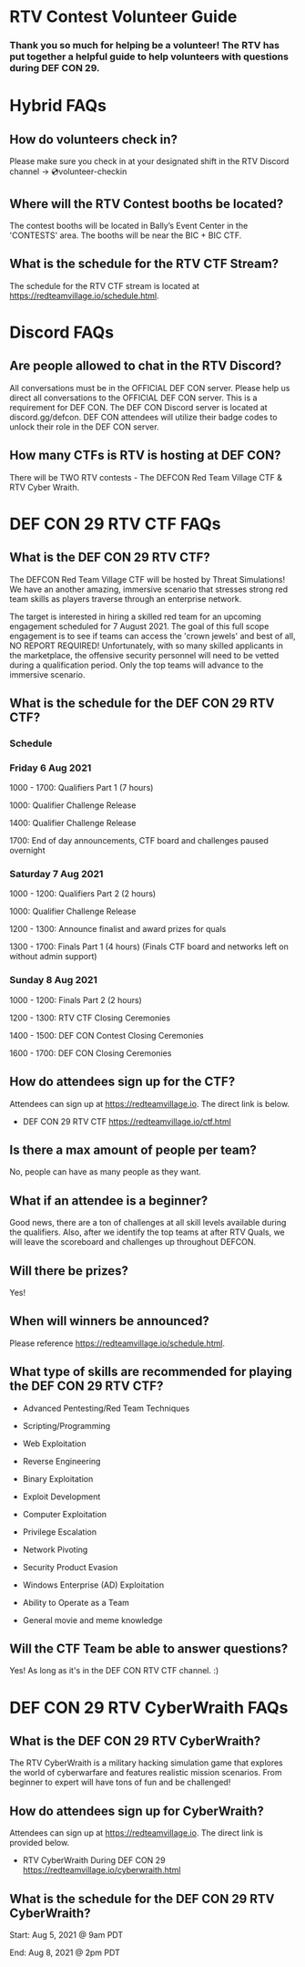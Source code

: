 # RTV Contest Volunteer Guide

### Thank you so much for helping be a volunteer! The RTV has put together a helpful guide to help volunteers with questions during DEF CON 29.

# Hybrid FAQs

## How do volunteers check in? 

Please make sure you check in at your designated shift in the RTV Discord channel -> 💿volunteer-checkin

## Where will the RTV Contest booths be located?

The contest booths will be located in Ballyʼs Event Center in the 'CONTESTS' area. The booths will be near the BIC + BIC CTF.

## What is the schedule for the RTV CTF Stream?

The schedule for the RTV CTF stream is located at https://redteamvillage.io/schedule.html. 

# Discord FAQs 

## Are people allowed to chat in the RTV Discord?

All conversations must be in the OFFICIAL DEF CON server. Please help us direct all conversations to the OFFICIAL DEF CON server. This is a requirement for DEF CON. The DEF CON Discord server is located at discord.gg/defcon. DEF CON attendees will utilize their badge codes to unlock their role in the DEF CON server. 

## How many CTFs is RTV is hosting at DEF CON?

There will be TWO RTV contests - The DEFCON Red Team Village CTF & RTV Cyber Wraith. 

# DEF CON 29 RTV CTF FAQs 

## What is the DEF CON 29 RTV CTF?

The DEFCON Red Team Village CTF will be hosted by Threat Simulations! We have an another amazing, immersive scenario that stresses strong red team skills as players traverse through an enterprise network.

The target is interested in hiring a skilled red team for an upcoming engagement scheduled for 7 August 2021. The goal of this full scope engagement is to see if teams can access the 'crown jewels' and best of all, NO REPORT REQUIRED! Unfortunately, with so many skilled applicants in the marketplace, the offensive security personnel will need to be vetted during a qualification period. Only the top teams will advance to the immersive scenario.

## What is the schedule for the DEF CON 29 RTV CTF?

### Schedule

### Friday 6 Aug 2021

1000 - 1700: Qualifiers Part 1 (7 hours)

1000: Qualifier Challenge Release

1400: Qualifier Challenge Release

1700: End of day announcements,
CTF board and challenges paused overnight

### Saturday 7 Aug 2021

1000 - 1200: Qualifiers Part 2 (2 hours)

1000: Qualifier Challenge Release

1200 - 1300: Announce finalist and award prizes for quals

1300 - 1700: Finals Part 1 (4 hours)
(Finals CTF board and networks left on without admin support)

### Sunday 8 Aug 2021

1000 - 1200: Finals Part 2 (2 hours)

1200 - 1300: RTV CTF Closing Ceremonies

1400 - 1500: DEF CON Contest Closing Ceremonies

1600 - 1700: DEF CON Closing Ceremonies

## How do attendees sign up for the CTF?

Attendees can sign up at https://redteamvillage.io. The direct link is below. 

* DEF CON 29 RTV CTF https://redteamvillage.io/ctf.html

## Is there a max amount of people per team?

No, people can have as many people as they want. 

## What if an attendee is a beginner?

Good news, there are a ton of challenges at all skill levels available during the qualifiers. Also, after we identify the top teams at after RTV Quals, we will leave the scoreboard and challenges up throughout DEFCON.

## Will there be prizes?

Yes!

## When will winners be announced?

Please reference https://redteamvillage.io/schedule.html.

## What type of skills are recommended for playing the DEF CON 29 RTV CTF? 
* Advanced Pentesting/Red Team Techniques

* Scripting/Programming

* Web Exploitation

* Reverse Engineering

* Binary Exploitation

* Exploit Development

* Computer Exploitation

* Privilege Escalation

* Network Pivoting

* Security Product Evasion

* Windows Enterprise (AD) Exploitation

* Ability to Operate as a Team

* General movie and meme knowledge

## Will the CTF Team be able to answer questions?

Yes! As long as it's in the DEF CON RTV CTF channel. :) 

# DEF CON 29 RTV CyberWraith FAQs

## What is the DEF CON 29 RTV CyberWraith?

The RTV CyberWraith is a military hacking simulation game that explores the world of cyberwarfare and features realistic mission scenarios. From beginner to expert will have tons of fun and be challenged!

## How do attendees sign up for CyberWraith?

Attendees can sign up at https://redteamvillage.io. The direct link is provided below. 

* RTV CyberWraith During DEF CON 29 https://redteamvillage.io/cyberwraith.html

## What is the schedule for the DEF CON 29 RTV CyberWraith?

Start: Aug 5, 2021 @ 9am PDT

End: Aug 8, 2021 @ 2pm PDT
